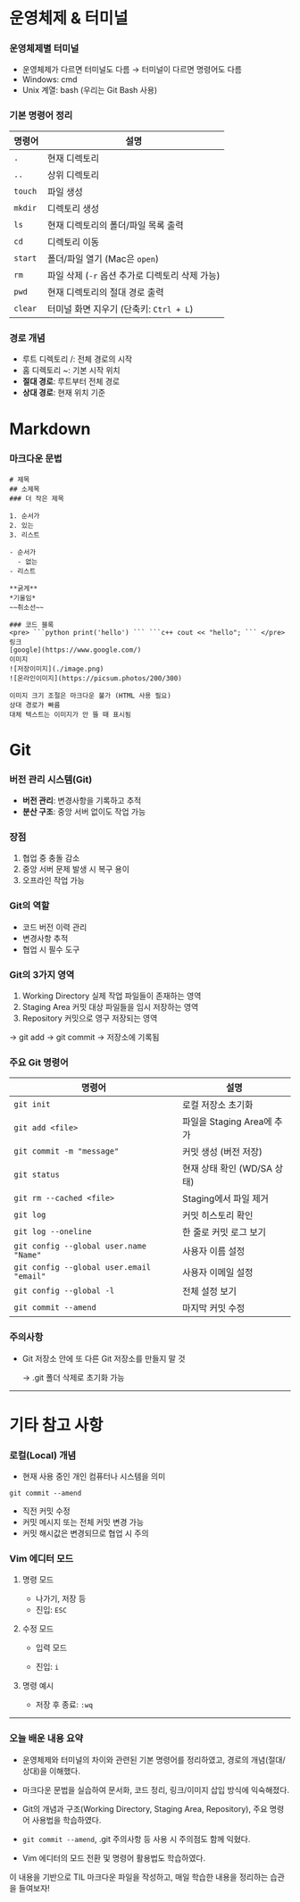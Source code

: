 # 운영체제 & 터미널
### 운영체제별 터미널
- 운영체제가 다르면 터미널도 다름 → 터미널이 다르면 명령어도 다름
- Windows: cmd
- Unix 계열: bash (우리는 Git Bash 사용)

### 기본 명령어 정리
| 명령어     | 설명                             |
| ------- | ------------------------------ |
| `.`     | 현재 디렉토리                        |
| `..`    | 상위 디렉토리                        |
| `touch` | 파일 생성                          |
| `mkdir` | 디렉토리 생성                        |
| `ls`    | 현재 디렉토리의 폴더/파일 목록 출력           |
| `cd`    | 디렉토리 이동                        |
| `start` | 폴더/파일 열기 (Mac은 `open`)         |
| `rm`    | 파일 삭제 (`-r` 옵션 추가로 디렉토리 삭제 가능) |
| `pwd`   | 현재 디렉토리의 절대 경로 출력              |
| `clear` | 터미널 화면 지우기 (단축키: `Ctrl + L`)   |


### 경로 개념
- 루트 디렉토리 /: 전체 경로의 시작
- 홈 디렉토리 ~: 기본 시작 위치
- **절대 경로**: 루트부터 전체 경로
- **상대 경로**: 현재 위치 기준

# Markdown
### 마크다운 문법
```
# 제목
## 소제목
### 더 작은 제목

1. 순서가
2. 있는
3. 리스트

- 순서가
  - 없는
- 리스트

**굵게**
*기울임*
~~취소선~~

### 코드 블록
<pre> ```python print('hello') ``` ```c++ cout << "hello"; ``` </pre>
링크
[google](https://www.google.com/) 
이미지
![저장이미지](./image.png)
![온라인이미지](https://picsum.photos/200/300)

이미지 크기 조절은 마크다운 불가 (HTML 사용 필요)
상대 경로가 빠름
대체 텍스트는 이미지가 안 뜰 때 표시됨
```
# Git
### 버전 관리 시스템(Git)
- **버전 관리**: 변경사항을 기록하고 추적
- **분산 구조**: 중앙 서버 없이도 작업 가능

### 장점
1. 협업 중 충돌 감소
2. 중앙 서버 문제 발생 시 복구 용이
3. 오프라인 작업 가능

### Git의 역할
- 코드 버전 이력 관리
- 변경사항 추적
- 협업 시 필수 도구

### Git의 3가지 영역
1. Working Directory
실제 작업 파일들이 존재하는 영역
2. Staging Area
커밋 대상 파일들을 임시 저장하는 영역
3. Repository
커밋으로 영구 저장되는 영역

→ git add → git commit → 저장소에 기록됨

### 주요 Git 명령어
| 명령어                                      | 설명                   |
| ---------------------------------------- | -------------------- |
| `git init`                               | 로컬 저장소 초기화           |
| `git add <file>`                         | 파일을 Staging Area에 추가 |
| `git commit -m "message"`                | 커밋 생성 (버전 저장)        |
| `git status`                             | 현재 상태 확인 (WD/SA 상태)  |
| `git rm --cached <file>`                 | Staging에서 파일 제거      |
| `git log`                                | 커밋 히스토리 확인           |
| `git log --oneline`                      | 한 줄로 커밋 로그 보기        |
| `git config --global user.name "Name"`   | 사용자 이름 설정            |
| `git config --global user.email "email"` | 사용자 이메일 설정           |
| `git config --global -l`                 | 전체 설정 보기             |
| `git commit --amend`                     | 마지막 커밋 수정            |


### 주의사항
- Git 저장소 안에 또 다른 Git 저장소를 만들지 말 것

    → .git 폴더 삭제로 초기화 가능
---
# 기타 참고 사항
### 로컬(Local) 개념
- 현재 사용 중인 개인 컴퓨터나 시스템을 의미

`git commit --amend`
- 직전 커밋 수정
- 커밋 메시지 또는 전체 커밋 변경 가능
- 커밋 해시값은 변경되므로 협업 시 주의

### Vim 에디터 모드
1. 명령 모드
    - 나가기, 저장 등
    - 진입: `ESC`

2. 수정 모드

    - 입력 모드

    - 진입: `i`

3. 명령 예시

    - 저장 후 종료: `:wq`
---
### 오늘 배운 내용 요약
- 운영체제와 터미널의 차이와 관련된 기본 명령어를 정리하였고, 경로의 개념(절대/상대)을 이해했다.

- 마크다운 문법을 실습하여 문서화, 코드 정리, 링크/이미지 삽입 방식에 익숙해졌다.

- Git의 개념과 구조(Working Directory, Staging Area, Repository), 주요 명령어 사용법을 학습하였다.

- `git commit --amend`, .git 주의사항 등 사용 시 주의점도 함께 익혔다.

- Vim 에디터의 모드 전환 및 명령어 활용법도 학습하였다.

이 내용을 기반으로 TIL 마크다운 파일을 작성하고, 매일 학습한 내용을 정리하는 습관을 들여보자!

